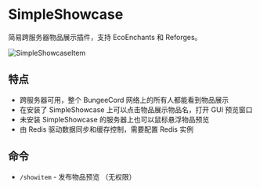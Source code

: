 # SimpleShowcase
简易跨服务器物品展示插件，支持 EcoEnchants 和 Reforges。

![SimpleShowcaseItem](https://github.com/Ghost-chu/SimpleShowcase/assets/30802565/fcb54280-88e9-4943-ac78-0cbe96597ebb)

## 特点

* 跨服务器可用，整个 BungeeCord 网络上的所有人都能看到物品展示
* 在安装了 SimpleShowcase 上可以点击物品展示物品名，打开 GUI 预览窗口
* 未安装 SimpleShowcase 的服务器上也可以鼠标悬浮物品预览
* 由 Redis 驱动数据同步和缓存控制，需要配置 Redis 实例

## 命令

* `/showitem` - 发布物品预览 （无权限）
